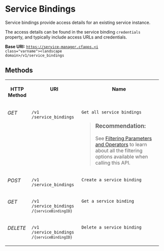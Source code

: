 <!-- loio392eb36119874831b5b2f577ed71c2e7 -->

# Service Bindings

Service bindings provide access details for an existing service instance.



The access details can be found in the service binding `credentials` property, and typically include access URLs and credentials.

**Base URI:** <code>https://service-manager.cfapps.<i class="varname">&lt;landscape domain&gt;</i>/v1/service_bindings</code>



## Methods


<table>
<tr>
<th valign="top">

HTTP Method



</th>
<th valign="top">

URI



</th>
<th valign="top">

Name



</th>
</tr>
<tr>
<td valign="top">

*GET*



</td>
<td valign="top">

`/v1​/service_bindings​`



</td>
<td valign="top">

`Get all service bindings`

> ### Recommendation:  
> See [Filtering Parameters and Operators](filtering-parameters-and-operators-3331c6e.md) to learn about all the filtering options available when calling this API.



</td>
</tr>
<tr>
<td valign="top">

*POST*



</td>
<td valign="top">

`/v1​/service_bindings​`



</td>
<td valign="top">

`Create a service binding`



</td>
</tr>
<tr>
<td valign="top">

*GET*



</td>
<td valign="top">

<code>/v1​/service_bindings​/<code>{serviceBindingID}</code></code>



</td>
<td valign="top">

`Get a service binding`



</td>
</tr>
<tr>
<td valign="top">

*DELETE*



</td>
<td valign="top">

<code>/v1​/service_bindings​/<code>{serviceBindingID}</code></code>



</td>
<td valign="top">

`Delete a service binding`



</td>
</tr>
</table>

